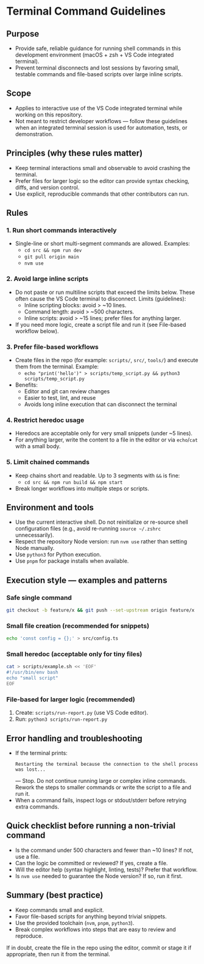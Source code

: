# Terminal Command Guidelines

## Purpose
- Provide safe, reliable guidance for running shell commands in this development environment (macOS + zsh + VS Code integrated terminal).
- Prevent terminal disconnects and lost sessions by favoring small, testable commands and file-based scripts over large inline scripts.

## Scope
- Applies to interactive use of the VS Code integrated terminal while working on this repository.
- Not meant to restrict developer workflows — follow these guidelines when an integrated terminal session is used for automation, tests, or demonstration.

## Principles (why these rules matter)
- Keep terminal interactions small and observable to avoid crashing the terminal.
- Prefer files for larger logic so the editor can provide syntax checking, diffs, and version control.
- Use explicit, reproducible commands that other contributors can run.

## Rules

### 1. Run short commands interactively
- Single-line or short multi-segment commands are allowed.
  Examples:
  - `cd src && npm run dev`
  - `git pull origin main`
  - `nvm use`

### 2. Avoid large inline scripts
- Do not paste or run multiline scripts that exceed the limits below. These often cause the VS Code terminal to disconnect.
  Limits (guidelines):
  - Inline scripting blocks: avoid > ~10 lines.
  - Command length: avoid > ~500 characters.
  - Inline scripts: avoid > ~15 lines; prefer files for anything larger.
- If you need more logic, create a script file and run it (see File-based workflow below).

### 3. Prefer file-based workflows
- Create files in the repo (for example: `scripts/`, `src/`, `tools/`) and execute them from the terminal.
  Example:
  - `echo "print('hello')" > scripts/temp_script.py && python3 scripts/temp_script.py`
- Benefits:
  - Editor and git can review changes
  - Easier to test, lint, and reuse
  - Avoids long inline execution that can disconnect the terminal

### 4. Restrict heredoc usage
- Heredocs are acceptable only for very small snippets (under ~5 lines).
- For anything larger, write the content to a file in the editor or via `echo`/`cat` with a small body.

### 5. Limit chained commands
- Keep chains short and readable. Up to 3 segments with `&&` is fine:
  - `cd src && npm run build && npm start`
- Break longer workflows into multiple steps or scripts.

## Environment and tools
- Use the current interactive shell. Do not reinitialize or re-source shell configuration files (e.g., avoid re-running `source ~/.zshrc` unnecessarily).
- Respect the repository Node version: run `nvm use` rather than setting Node manually.
- Use `python3` for Python execution.
- Use `pnpm` for package installs when available.

## Execution style — examples and patterns

### Safe single command
```bash
git checkout -b feature/x && git push --set-upstream origin feature/x
```

### Small file creation (recommended for snippets)
```bash
echo 'const config = {};' > src/config.ts
```

### Small heredoc (acceptable only for tiny files)
```bash
cat > scripts/example.sh << 'EOF'
#!/usr/bin/env bash
echo "small script"
EOF
```

### File-based for larger logic (recommended)
1. Create: `scripts/run-report.py` (use VS Code editor).
2. Run: `python3 scripts/run-report.py`

## Error handling and troubleshooting
- If the terminal prints:
  ```
  Restarting the terminal because the connection to the shell process was lost...
  ```
  — Stop. Do not continue running large or complex inline commands. Rework the steps to smaller commands or write the script to a file and run it.
- When a command fails, inspect logs or stdout/stderr before retrying extra commands.

## Quick checklist before running a non-trivial command
- Is the command under 500 characters and fewer than ~10 lines? If not, use a file.
- Can the logic be committed or reviewed? If yes, create a file.
- Will the editor help (syntax highlight, linting, tests)? Prefer that workflow.
- Is `nvm use` needed to guarantee the Node version? If so, run it first.

## Summary (best practice)
- Keep commands small and explicit.
- Favor file-based scripts for anything beyond trivial snippets.
- Use the provided toolchain (`nvm`, `pnpm`, `python3`).
- Break complex workflows into steps that are easy to review and reproduce.

If in doubt, create the file in the repo using the editor, commit or stage it if appropriate, then run it from the terminal.